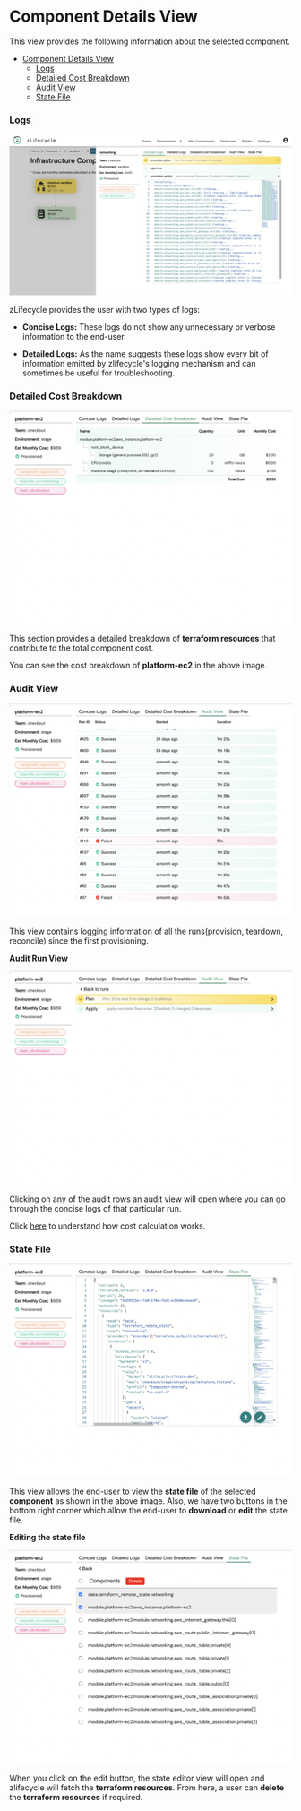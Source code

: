 # Component Details View

This view provides the following information about the selected component.

- [Component Details View](#component-details-view)
    - [Logs](#logs)
    - [Detailed Cost Breakdown](#detailed-cost-breakdown)
    - [Audit View](#audit-view)
    - [State File](#state-file)

### Logs

![sample-logs](assets/images/sample-provision-success.png "Sample Logs")

zLifecycle provides the user with two types of logs:

* **Concise Logs:** These logs do not show any unnecessary or verbose information to the end-user.

*  **Detailed Logs:** As the name suggests these logs show every bit of information emitted by zlifecycle's logging mechanism and can sometimes be useful for troubleshooting.

### Detailed Cost Breakdown

![detailed-cost-breakdown](assets/images/detailed-cost-breakdown.png "Detailed Cost Breakdown")

This section provides a detailed breakdown of **terraform resources** that contribute to the total component cost.

You can see the cost breakdown of **platform-ec2** in the above image.


### Audit View

![audit-view](assets/images/audit-view.png "Audit View")

This view contains logging information of all the runs(provision, teardown, reconcile) since the first provisioning.

**Audit Run View**

![audit-run-view](assets/images/audit-run-view.png "Audit Run View")

Clicking on any of the audit rows an audit view will open where you can go through the concise logs of that particular run.

Click [here](cost-calculation.md) to understand how cost calculation works.


### State File

![state-file](assets/images/state-file.png "State File")

This view allows the end-user to view the **state file** of the selected **component** as shown in the above image. Also, we have two buttons in the bottom right corner which allow the end-user to **download** or **edit** the state file.

**Editing the state file**

![state-editor](assets/images/state-editor.png "State Editor")

When you click on the edit button, the state editor view will open and zlifecycle will fetch the **terraform resources**. From here, a user can **delete** the **terraform resources** if required.
